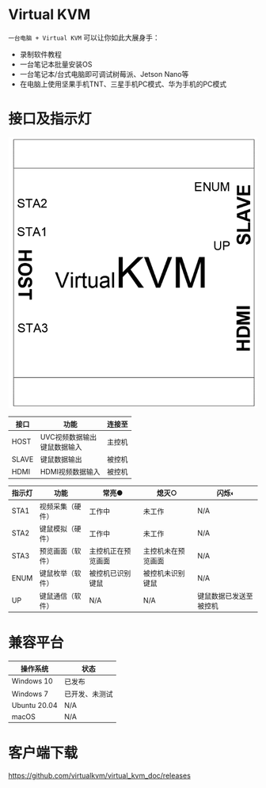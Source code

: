 <!--
 * @Description: 
 * @Date: 2020-09-01 23:29:53
 * @LastEditors: CK.Zh
 * @LastEditTime: 2020-11-22 20:23:49
 * @FilePath: \virtual_kvm_doc\README.md
-->
# Virtual KVM

`一台电脑 + Virtual KVM` 可以让你如此大展身手：

* 录制软件教程
* 一台笔记本批量安装OS
* 一台笔记本/台式电脑即可调试树莓派、Jetson Nano等
* 在电脑上使用坚果手机TNT、三星手机PC模式、华为手机的PC模式


# 接口及指示灯
![](img/virtual_kvm_interface.png)


| 接口  | 功能                          | 连接至 |
|-------|-------------------------------|--------|
| HOST  | UVC视频数据输出 </br> 键鼠数据输入 | 主控机 |
| SLAVE | 键鼠数据输出                  | 被控机 |
| HDMI  | HDMI视频数据输入              | 被控机 |



| 指示灯| 功能             | 常亮●               | 熄灭○               | 闪烁◐                   |
|------|------------------|--------------------|--------------------|------------------------|
| STA1 | 视频采集（硬件） | 工作中             | 未工作             | N/A                    |
| STA2 | 键鼠模拟（硬件） | 工作中             | 未工作             | N/A                    |
| STA3 | 预览画面（软件） | 主控机正在预览画面 | 主控机未在预览画面 | N/A                    |
| ENUM | 键鼠枚举（软件） | 被控机已识别键鼠   | 被控机未识别键鼠   | N/A                    |
| UP   | 键鼠通信（软件） | N/A                | N/A                | 键鼠数据已发送至被控机 |

# 兼容平台

| 操作系统  | 状态                          |
|-------|-------------------------------|
| Windows 10  | 已发布 |
| Windows 7 | 已开发、未测试                  |
| Ubuntu 20.04  | N/A              |
| macOS | N/A                  |

# 客户端下载

 https://github.com/virtualkvm/virtual_kvm_doc/releases

